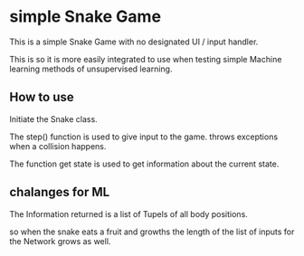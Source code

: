 # simple Snake Game

This is a simple Snake Game with no designated UI / input handler.

This is so it is more easily integrated to use when testing simple Machine learning methods of unsupervised learning.

## How to use

Initiate the Snake class.

The step() function is used to give input to the game. throws exceptions when a collision happens.

The function get state is used to get information about the current state.

## chalanges for ML

The Information returned is a list of Tupels of all body positions.

so when the snake eats a fruit and growths the length of the list of inputs for the Network grows as well.
